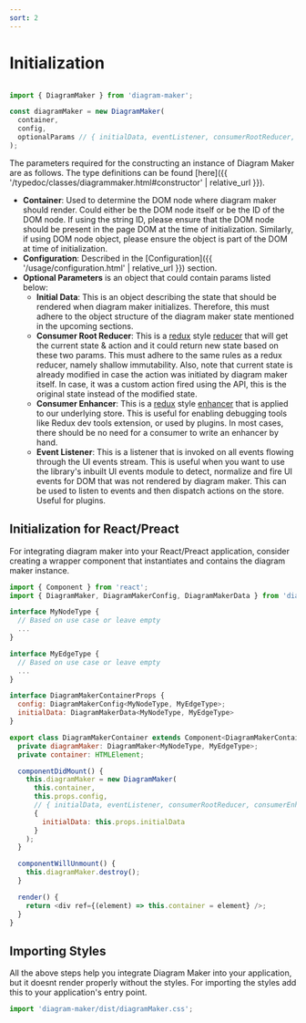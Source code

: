 ```yaml
---
sort: 2
---
```


# Initialization

```javascript

import { DiagramMaker } from 'diagram-maker';

const diagramMaker = new DiagramMaker(
  container,
  config,
  optionalParams // { initialData, eventListener, consumerRootReducer, consumerEnhancer }
);
```

The parameters required for the constructing an instance of Diagram Maker are as follows. The type definitions can be found [here]({{ '/typedoc/classes/diagrammaker.html#constructor' | relative_url }}).
* **Container**: Used to determine the DOM node where diagram maker should render. Could either be the DOM node itself or be the ID of the DOM node. If using the string ID, please ensure that the DOM node should be present in the page DOM at the time of initialization. Similarly, if using DOM node object, please ensure the object is part of the DOM at time of initialization.
* **Configuration**: Described in the [Configuration]({{ '/usage/configuration.html' | relative_url }}) section.
* **Optional Parameters** is an object that could contain params listed below:
  * **Initial Data**: This is an object describing the state that should be rendered when diagram maker initializes. Therefore, this must adhere to the object structure of the diagram maker state mentioned in the upcoming sections.
  * **Consumer Root Reducer**: This is a [redux](https://redux.js.org/) style [reducer](https://redux.js.org/basics/reducers) that will get the current state & action and it could return new state based on these two params. This must adhere to the same rules as a redux reducer, namely shallow immutability. Also, note that current state is already modified in case the action was initiated by diagram maker itself. In case, it was a custom action fired using the API, this is the original state instead of the modified state.
  * **Consumer Enhancer**: This is a [redux](https://redux.js.org/) style [enhancer](https://redux.js.org/advanced/middleware) that is applied to our underlying store. This is useful for enabling debugging tools like Redux dev tools extension, or used by plugins. In most cases, there should be no need for a consumer to write an enhancer by hand.
  * **Event Listener**: This is a listener that is invoked on all events flowing through the UI events stream. This is useful when you want to use the library's inbuilt UI events module to detect, normalize and fire UI events for DOM that was not rendered by diagram maker. This can be used to listen to events and then dispatch actions on the store. Useful for plugins.

## Initialization for React/Preact
For integrating diagram maker into your React/Preact application, consider creating a wrapper component that instantiates and contains the diagram maker instance.

```javascript
import { Component } from 'react';
import { DiagramMaker, DiagramMakerConfig, DiagramMakerData } from 'diagram-maker';

interface MyNodeType {
  // Based on use case or leave empty
  ...
}

interface MyEdgeType {
  // Based on use case or leave empty
  ...
}

interface DiagramMakerContainerProps {
  config: DiagramMakerConfig<MyNodeType, MyEdgeType>;
  initialData: DiagramMakerData<MyNodeType, MyEdgeType>
}

export class DiagramMakerContainer extends Component<DiagramMakerContainerProps> {
  private diagramMaker: DiagramMaker<MyNodeType, MyEdgeType>;
  private container: HTMLElement;

  componentDidMount() {
    this.diagramMaker = new DiagramMaker(
      this.container,
      this.props.config,
      // { initialData, eventListener, consumerRootReducer, consumerEnhancer }
      {
        initialData: this.props.initialData
      }
    );
  }

  componentWillUnmount() {
    this.diagramMaker.destroy();
  }

  render() {
    return <div ref={(element) => this.container = element} />;
  }
}
```

## Importing Styles

All the above steps help you integrate Diagram Maker into your application, but it doesnt render properly without the styles. For importing the styles add this to your application's entry point.

```javascript
import 'diagram-maker/dist/diagramMaker.css';
```
